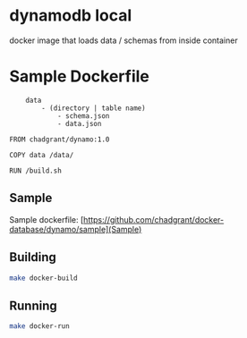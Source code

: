 # dynamodb local
docker image that loads data / schemas from inside container

# Sample Dockerfile

```
    data 
        - (directory | table name)
            - schema.json
            - data.json
```

```docker
FROM chadgrant/dynamo:1.0

COPY data /data/

RUN /build.sh
```

## Sample

Sample dockerfile: [https://github.com/chadgrant/docker-database/dynamo/sample](Sample)

## Building 
```bash
make docker-build
```

## Running
```bash
make docker-run
```